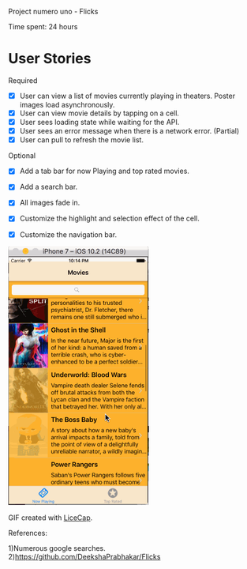 Project numero uno - Flicks

Time spent: 24 hours 

# User Stories

 Required

- [x] User can view a list of movies currently playing in theaters. Poster images load asynchronously.
- [x] User can view movie details by tapping on a cell.
- [x] User sees loading state while waiting for the API.
- [x] User sees an error message when there is a network error. (Partial)
- [x] User can pull to refresh the movie list.

Optional

- [x] Add a tab bar for now Playing and top rated movies.
- [x] Add a search bar.
- [x] All images fade in.
- [x] Customize the highlight and selection effect of the cell.
- [x] Customize the navigation bar.



![alt tag](https://github.com/onlynaresh/Flicks/blob/master/flicksv1.gif) 

GIF created with [LiceCap](http://www.cockos.com/licecap/).


References:

1)Numerous google searches.
2)https://github.com/DeekshaPrabhakar/Flicks


